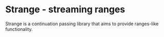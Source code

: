 # Strange - streaming ranges

Strange is a continuation passing library that aims to provide ranges-like functionality.

